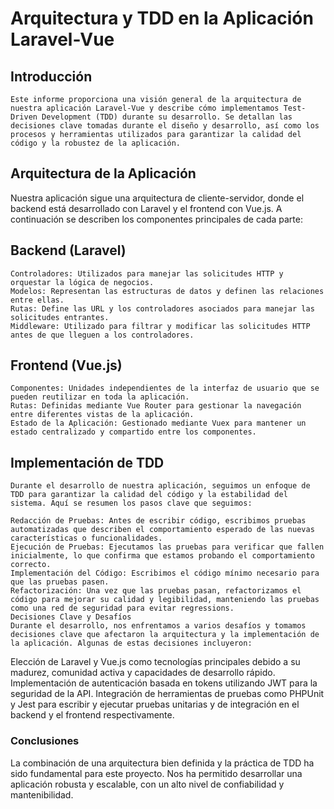 # Arquitectura y TDD en la Aplicación Laravel-Vue
## Introducción
    Este informe proporciona una visión general de la arquitectura de nuestra aplicación Laravel-Vue y describe cómo implementamos Test-Driven Development (TDD) durante su desarrollo. Se detallan las decisiones clave tomadas durante el diseño y desarrollo, así como los procesos y herramientas utilizados para garantizar la calidad del código y la robustez de la aplicación.

## Arquitectura de la Aplicación
Nuestra aplicación sigue una arquitectura de cliente-servidor, donde el backend está desarrollado con Laravel y el frontend con Vue.js. A continuación se describen los componentes principales de cada parte:

## Backend (Laravel)
    Controladores: Utilizados para manejar las solicitudes HTTP y orquestar la lógica de negocios.
    Modelos: Representan las estructuras de datos y definen las relaciones entre ellas.
    Rutas: Define las URL y los controladores asociados para manejar las solicitudes entrantes.
    Middleware: Utilizado para filtrar y modificar las solicitudes HTTP antes de que lleguen a los controladores.
## Frontend (Vue.js)
    Componentes: Unidades independientes de la interfaz de usuario que se pueden reutilizar en toda la aplicación.
    Rutas: Definidas mediante Vue Router para gestionar la navegación entre diferentes vistas de la aplicación.
    Estado de la Aplicación: Gestionado mediante Vuex para mantener un estado centralizado y compartido entre los componentes.

## Implementación de TDD
    Durante el desarrollo de nuestra aplicación, seguimos un enfoque de TDD para garantizar la calidad del código y la estabilidad del sistema. Aquí se resumen los pasos clave que seguimos:

    Redacción de Pruebas: Antes de escribir código, escribimos pruebas automatizadas que describen el comportamiento esperado de las nuevas características o funcionalidades.
    Ejecución de Pruebas: Ejecutamos las pruebas para verificar que fallen inicialmente, lo que confirma que estamos probando el comportamiento correcto.
    Implementación del Código: Escribimos el código mínimo necesario para que las pruebas pasen.
    Refactorización: Una vez que las pruebas pasan, refactorizamos el código para mejorar su calidad y legibilidad, manteniendo las pruebas como una red de seguridad para evitar regressions.
    Decisiones Clave y Desafíos
    Durante el desarrollo, nos enfrentamos a varios desafíos y tomamos decisiones clave que afectaron la arquitectura y la implementación de la aplicación. Algunas de estas decisiones incluyeron:

Elección de Laravel y Vue.js como tecnologías principales debido a su madurez, comunidad activa y capacidades de desarrollo rápido.
Implementación de autenticación basada en tokens utilizando JWT para la seguridad de la API.
Integración de herramientas de pruebas como PHPUnit y Jest para escribir y ejecutar pruebas unitarias y de integración en el backend y el frontend respectivamente.

### Conclusiones
La combinación de una arquitectura bien definida y la práctica de TDD ha sido fundamental para este proyecto. Nos ha permitido desarrollar una aplicación robusta y escalable, con un alto nivel de confiabilidad y mantenibilidad.